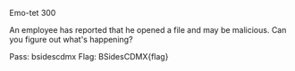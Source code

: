 Emo-tet
300

An employee has reported that he opened a file and may be malicious. Can you figure out what's happening?

Pass: bsidescdmx Flag: BSidesCDMX{flag}

